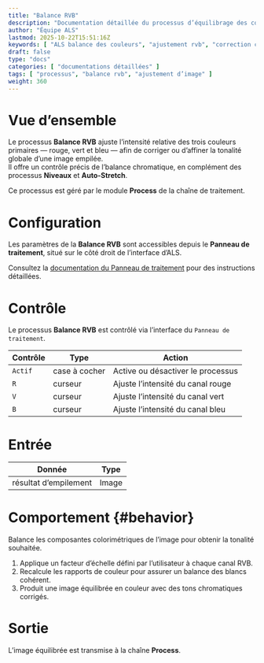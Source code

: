 ```yaml
---
title: "Balance RVB"
description: "Documentation détaillée du processus d’équilibrage des couleurs (Color Balance) dans le module Process d’ALS"
author: "Équipe ALS"
lastmod: 2025-10-22T15:51:16Z
keywords: [ "ALS balance des couleurs", "ajustement rvb", "correction colorimétrique", "traitement visuel" ]
draft: false
type: "docs"
categories: [ "documentations détaillées" ]
tags: [ "processus", "balance rvb", "ajustement d’image" ]
weight: 360
---
```


# Vue d’ensemble

Le processus **Balance RVB** ajuste l’intensité relative des trois couleurs primaires — rouge, vert et bleu — afin de corriger ou d’affiner la tonalité globale d’une image empilée.  
Il offre un contrôle précis de l’balance chromatique, en complément des processus **Niveaux** et **Auto-Stretch**.

Ce processus est géré par le module **Process** de la chaîne de traitement.

# Configuration

Les paramètres de la **Balance RVB** sont accessibles depuis le **Panneau de traitement**, situé sur le côté droit de l’interface d’ALS.

Consultez la [documentation du Panneau de traitement](../../../../userguide/ui/processing/#balance-section)
pour des instructions détaillées.

# Contrôle

Le processus **Balance RVB** est contrôlé via l’interface du `Panneau de traitement`.

| Contrôle   | Type          | Action                               |
|------------|---------------|--------------------------------------|
| `Actif`    | case à cocher | Active ou désactiver le processus    |
| `R`        | curseur       | Ajuste l’intensité du canal rouge    |
| `V`        | curseur       | Ajuste l’intensité du canal vert     |
| `B`        | curseur       | Ajuste l’intensité du canal bleu     |

# Entrée

| Donnée                | Type  |
|-----------------------|-------|
| résultat d’empilement | Image |

# Comportement {#behavior}

Balance les composantes colorimétriques de l’image pour obtenir la tonalité souhaitée.

1. Applique un facteur d’échelle défini par l’utilisateur à chaque canal RVB.  
2. Recalcule les rapports de couleur pour assurer un balance des blancs cohérent.  
3. Produit une image équilibrée en couleur avec des tons chromatiques corrigés.

# Sortie

L’image équilibrée est transmise à la chaîne **Process**.
